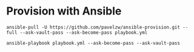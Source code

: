 # Provision with Ansible

`ansible-pull -U https://github.com/pavelzw/ansible-provision.git --full --ask-vault-pass --ask-become-pass playbook.yml`

`ansible-playbook playbook.yml --ask-become-pass --ask-vault-pass`